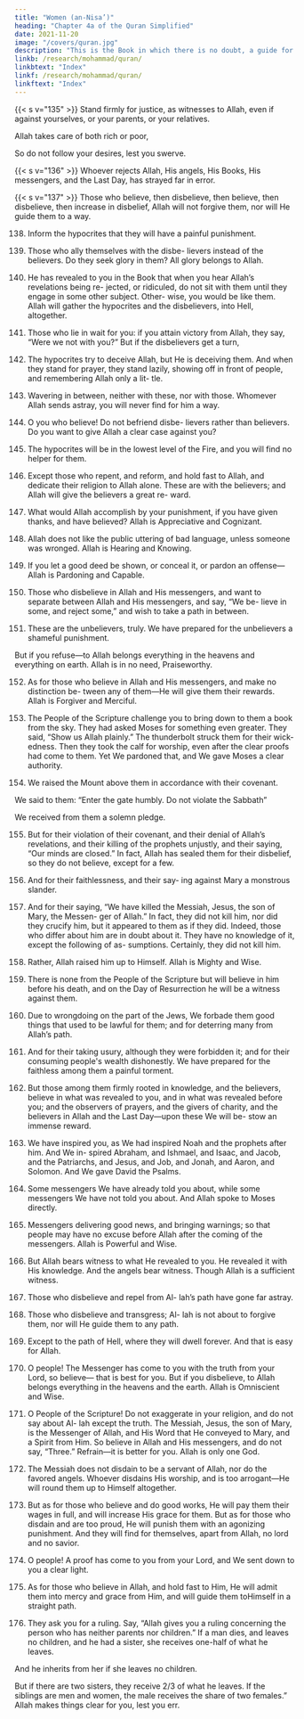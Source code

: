 ```yaml
---
title: "Women (an-Nisa’)"
heading: "Chapter 4a of the Quran Simplified"
date: 2021-11-20
image: "/covers/quran.jpg"
description: "This is the Book in which there is no doubt, a guide for the righteous."
linkb: /research/mohammad/quran/
linkbtext: "Index"
linkf: /research/mohammad/quran/
linkftext: "Index"
---
```



{{< s v="135" >}} Stand firmly for justice, as witnesses to Allah, even if against yourselves, or your parents, or your relatives.

Allah takes care of both rich or poor, 

So do not follow your desires, lest you swerve. 
<!-- - If you deviate, or turn away—then Allah is Aware of what you do. -->

{{< s v="136" >}} <!-- 136. O you who believe! Believe in Allah and His messenger, and the Book He sent down to His messenger, and the Book He sent down before. --> Whoever rejects Allah, His angels, His Books, His messengers, and the Last Day, has strayed far in error.

{{< s v="137" >}} Those who believe, then disbelieve, then believe, then disbelieve, then increase in disbelief, Allah will not forgive them, nor will He guide them to a way.

138. Inform the hypocrites that they will have a
painful punishment.
139. Those who ally themselves with the disbe-
lievers instead of the believers. Do they seek
glory in them? All glory belongs to Allah.
140. He has revealed to you in the Book that
when you hear Allah’s revelations being re-
jected, or ridiculed, do not sit with them until
they engage in some other subject. Other-
wise, you would be like them. Allah will
gather the hypocrites and the disbelievers,
into Hell, altogether.
141. Those who lie in wait for you: if you attain
victory from Allah, they say, “Were we not
with you?” But if the disbelievers get a turn,

142. The hypocrites try to deceive Allah, but He
is deceiving them. And when they stand for
prayer, they stand lazily, showing off in front
of people, and remembering Allah only a lit-
tle.
143. Wavering in between, neither with these,
nor with those. Whomever Allah sends
astray, you will never find for him a way.
144. O you who believe! Do not befriend disbe-
lievers rather than believers. Do you want to
give Allah a clear case against you?
145. The hypocrites will be in the lowest level
of the Fire, and you will find no helper for
them.
146. Except those who repent, and reform, and
hold fast to Allah, and dedicate their religion
to Allah alone. These are with the believers;
and Allah will give the believers a great re-
ward.
147. What would Allah accomplish by your
punishment, if you have given thanks, and
have believed? Allah is Appreciative and
Cognizant.
148. Allah does not like the public uttering of
bad language, unless someone was wronged.
Allah is Hearing and Knowing.
149. If you let a good deed be shown, or conceal
it, or pardon an offense—Allah is Pardoning
and Capable.
150. Those who disbelieve in Allah and His
messengers, and want to separate between
Allah and His messengers, and say, “We be-
lieve in some, and reject some,” and wish to
take a path in between.
151. These are the unbelievers, truly. We have
prepared for the unbelievers a shameful punishment.

But if you refuse—to Allah belongs everything in the heavens and everything on earth.
Allah is in no need, Praiseworthy. 


152. As for those who believe in Allah and His
messengers, and make no distinction be-
tween any of them—He will give them their
rewards. Allah is Forgiver and Merciful.
153. The People of the Scripture challenge you
to bring down to them a book from the sky.
They had asked Moses for something even
greater. They said, “Show us Allah plainly.”
The thunderbolt struck them for their wick-
edness. Then they took the calf for worship,
even after the clear proofs had come to them.
Yet We pardoned that, and We gave Moses a
clear authority.

154. We raised the Mount above them in accordance with their covenant. 

We said to them: “Enter the gate humbly. Do not violate the Sabbath”

We received from them a solemn pledge.

155. But for their violation of their covenant, and their denial of Allah’s revelations, and
their killing of the prophets unjustly, and
their saying, “Our minds are closed.” In fact,
Allah has sealed them for their disbelief, so
they do not believe, except for a few.
156. And for their faithlessness, and their say-
ing against Mary a monstrous slander.
157. And for their saying, “We have killed the
Messiah, Jesus, the son of Mary, the Messen-
ger of Allah.” In fact, they did not kill him,
nor did they crucify him, but it appeared to
them as if they did. Indeed, those who differ
about him are in doubt about it. They have
no knowledge of it, except the following of as-
sumptions. Certainly, they did not kill him.
158. Rather, Allah raised him up to Himself.
Allah is Mighty and Wise.
159. There is none from the People of the
Scripture but will believe in him before his
death, and on the Day of Resurrection he will
be a witness against them.
160. Due to wrongdoing on the part of the Jews, We forbade them good things that used
to be lawful for them; and for deterring many from Allah’s path.
161. And for their taking usury, although they were forbidden it; and for their consuming people's wealth dishonestly. We have prepared for the faithless among them a painful torment.

162. But those among them firmly rooted in knowledge, and the believers, believe in what
was revealed to you, and in what was revealed before you; and the observers of prayers, and
the givers of charity, and the believers in Allah and the Last Day—upon these We will be-
stow an immense reward.

163. We have inspired you, as We had inspired Noah and the prophets after him. And We in-
spired Abraham, and Ishmael, and Isaac, and Jacob, and the Patriarchs, and Jesus, and Job,
and Jonah, and Aaron, and Solomon. And We gave David the Psalms.
164. Some messengers We have already told you about, while some messengers We have
not told you about. And Allah spoke to Moses directly.
165. Messengers delivering good news, and bringing warnings; so that people may have
no excuse before Allah after the coming of the messengers. Allah is Powerful and Wise.
166. But Allah bears witness to what He revealed to you. He revealed it with His
knowledge. And the angels bear witness. Though Allah is a sufficient witness.
167. Those who disbelieve and repel from Al-
lah’s path have gone far astray.
168. Those who disbelieve and transgress; Al-
lah is not about to forgive them, nor will He
guide them to any path.
169. Except to the path of Hell, where they will
dwell forever. And that is easy for Allah.
170. O people! The Messenger has come to you
with the truth from your Lord, so believe—
that is best for you. But if you disbelieve, to
Allah belongs everything in the heavens and
the earth. Allah is Omniscient and Wise.

171. O People of the Scripture! Do not exaggerate in your religion, and do not say about Al-
lah except the truth. The Messiah, Jesus, the son of Mary, is the Messenger of Allah, and His Word that He conveyed to Mary, and a Spirit from Him. So believe in Allah and His messengers, and do not say, “Three.” Refrain—it is better for you. Allah is only one God. 

<!-- Glory be to Him—that He should have
a son. To Him belongs everything in the heavens and the earth, and Allah is a sufficient Protector. -->


172. The Messiah does not disdain to be a servant of Allah, nor do the favored angels. Whoever disdains His worship, and is too arrogant—He will round them up to Himself altogether.

173. But as for those who believe and do good works, He will pay them their wages in full,
and will increase His grace for them. But as for those who disdain and are too proud, He
will punish them with an agonizing punishment. And they will find for themselves,
apart from Allah, no lord and no savior.

174. O people! A proof has come to you from your Lord, and We sent down to you a clear light.

175. As for those who believe in Allah, and hold fast to Him, He will admit them into mercy
and grace from Him, and will guide them toHimself in a straight path.

176. They ask you for a ruling. Say, “Allah gives you a ruling concerning the person who has
neither parents nor children.” If a man dies, and leaves no children, and he had a sister,
she receives one-half of what he leaves. 

And he inherits from her if she leaves no children. 

But if there are two sisters, they receive 2/3 of what he leaves. If the siblings are men and women, the male receives the share
of two females.” Allah makes things clear for you, lest you err. <!-- Allah is Aware of every-
thing. -->


